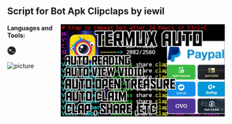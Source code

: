 <h2> Script for Bot Apk Clipclaps by <b>iewil</b></h2>
<img align='right' src="https://github.com/iewilmaestro/Clipclaps/blob/main/img.jpg" width="380">


**Languages and Tools:** <br /><br />
<code><img height="20" src="https://raw.githubusercontent.com/github/explore/80688e429a7d4ef2fca1e82350fe8e3517d3494d/topics/terminal/terminal.png"></code>
<br />

![picture](https://raw.githubusercontent.com/saadeghi/saadeghi/master/dino.gif)
